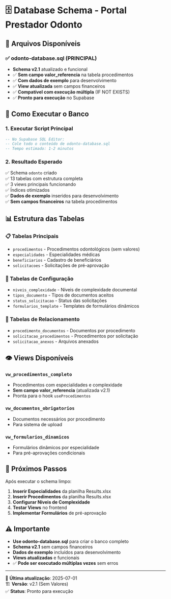 # 🗄️ Database Schema - Portal Prestador Odonto

## 📁 Arquivos Disponíveis

### ✅ **odonto-database.sql** (PRINCIPAL)
- **Schema v2.1** atualizado e funcional
- ✅ **Sem campo valor_referencia** na tabela procedimentos
- ✅ **Com dados de exemplo** para desenvolvimento
- ✅ **View atualizada** sem campos financeiros
- ✅ **Compatível com execução múltipla** (IF NOT EXISTS)
- ✅ **Pronto para execução** no Supabase

## 🚀 Como Executar o Banco

### **1. Executar Script Principal**
```sql
-- No Supabase SQL Editor:
-- Cole todo o conteúdo de odonto-database.sql
-- Tempo estimado: 1-2 minutos
```

### **2. Resultado Esperado**
✅ Schema `odonto` criado  
✅ 13 tabelas com estrutura completa  
✅ 3 views principais funcionando  
✅ Índices otimizados  
✅ **Dados de exemplo** inseridos para desenvolvimento  
✅ **Sem campos financeiros** na tabela procedimentos

## 📊 Estrutura das Tabelas

### **📋 Tabelas Principais**
- `procedimentos` - Procedimentos odontológicos (sem valores)
- `especialidades` - Especialidades médicas
- `beneficiarios` - Cadastro de beneficiários
- `solicitacoes` - Solicitações de pré-aprovação

### **🔧 Tabelas de Configuração**
- `niveis_complexidade` - Níveis de complexidade documental
- `tipos_documento` - Tipos de documentos aceitos
- `status_solicitacao` - Status das solicitações
- `formularios_template` - Templates de formulários dinâmicos

### **🔗 Tabelas de Relacionamento**
- `procedimento_documentos` - Documentos por procedimento
- `solicitacao_procedimentos` - Procedimentos por solicitação
- `solicitacao_anexos` - Arquivos anexados

## 👁️ Views Disponíveis

### **`vw_procedimentos_completo`**
- Procedimentos com especialidades e complexidade
- **Sem campo valor_referencia** (atualizada v2.1)
- Pronta para o hook `useProcedimentos`

### **`vw_documentos_obrigatorios`**
- Documentos necessários por procedimento
- Para sistema de upload

### **`vw_formularios_dinamicos`**
- Formulários dinâmicos por especialidade
- Para pré-aprovações condicionais

## 🎯 Próximos Passos

Após executar o schema limpo:

1. **Inserir Especialidades** da planilha Results.xlsx
2. **Inserir Procedimentos** da planilha Results.xlsx  
3. **Configurar Níveis de Complexidade**
4. **Testar Views** no frontend
5. **Implementar Formulários** de pré-aprovação

## ⚠️ Importante

- **Use odonto-database.sql** para criar o banco completo
- **Schema v2.1** sem campos financeiros
- **Dados de exemplo** incluídos para desenvolvimento
- **Views atualizadas** e funcionais
- ✅ **Pode ser executado múltiplas vezes** sem erros

---

📅 **Última atualização**: 2025-07-01  
🏗️ **Versão**: v2.1 (Sem Valores)  
✅ **Status**: Pronto para execução